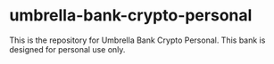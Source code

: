 # umbrella-bank-crypto-personal
This is the repository for Umbrella Bank Crypto Personal. This bank is designed for personal use only. 
